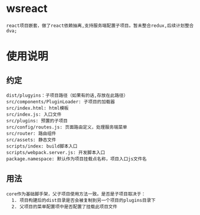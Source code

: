# wsreact
    react项目嵌套，做了react依赖抽离,支持服务端配置子项目。暂未整合redux,后续计划整合dva;

# 使用说明

## 约定
    dist/plugyins：子项目路径（如果有的话,存放在此路径）
    src/components/PluginLoader: 子项目的加载器
    src/index.html: html模板
    src/index.js: 入口文件
    src/plugins: 预置的子项目
    src/config/routes.js: 页面路由定义，处理服务端菜单
    src/router: 路由组件
    src/assets: 静态文件
    scripts/index: build脚本入口
    scripts/webpack.server.js: 开发脚本入口
    package.namespace: 默认作为项目挂载点名称，项目入口js文件名
    
## 用法
    
    core作为基础脚手架，父子项目使用方法一致。是否是子项目取决于：
      1. 项目构建后的dist目录是否会被复制到另一个项目的plugins目录下
      2. 父项目的菜单配置项中是否配置了挂载此项目文件
